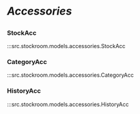 # ***Accessories***

##

### StockAcc
:::src.stockroom.models.accessories.StockAcc

### CategoryAcc
:::src.stockroom.models.accessories.CategoryAcc

### HistoryAcc
:::src.stockroom.models.accessories.HistoryAcc